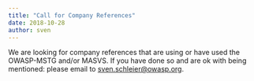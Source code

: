 ```yaml
---
title: "Call for Company References"
date: 2018-10-28
author: sven
---
```


We are looking for company references that are using or have used the OWASP-MSTG and/or MASVS. If you have done so and are ok with being mentioned: please email to sven.schleier@owasp.org.

<!-- more -->
